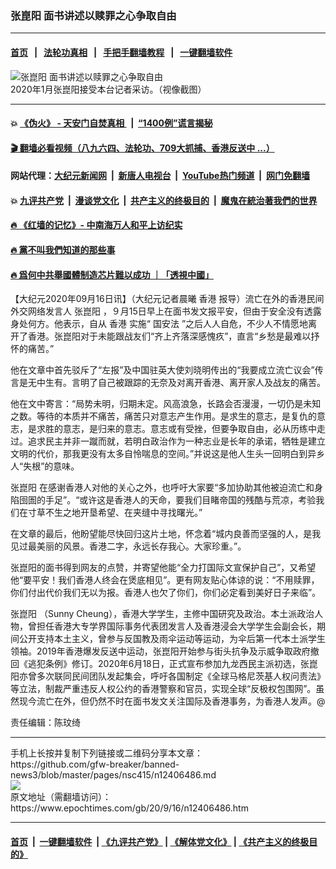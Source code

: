 ### 张崑阳 面书讲述以赎罪之心争取自由
------------------------

#### [首页](https://github.com/gfw-breaker/banned-news3/blob/master/README.md) &nbsp;&nbsp;|&nbsp;&nbsp; [法轮功真相](https://github.com/begood0513/basic/blob/master/README.md)  &nbsp;&nbsp;|&nbsp;&nbsp; [手把手翻墙教程](https://github.com/gfw-breaker/guides/wiki)  &nbsp;&nbsp;|&nbsp;&nbsp; [一键翻墙软件](https://github.com/gfw-breaker/nogfw/blob/master/README.md)  



<div><img alt="张崑阳 面书讲述以赎罪之心争取自由" class="attachment-djy_600_400 size-djy_600_400 wp-post-image" src="https://i.epochtimes.com/assets/uploads/2020/09/2020-09-16_033241@1200x1200.png"/>
<div class="caption">
 2020年1月张崑阳接受本台记者采访。（视像截图）
</div></div><hr/>

#### 💥 [《伪火》 - 天安门自焚真相 ](http://158.247.195.190:10000/videos/blog/weihuo.html)&nbsp; |&nbsp; [“1400例”谎言揭秘  ](http://158.247.195.190:10000/videos/blog/jiexi1400.html)

#### [ 🎬  翻墙必看视频（八九六四、法轮功、709大抓捕、香港反送中 ...）](https://github.com/gfw-breaker/links/blob/master/banned.md)

#### 网站代理：[大纪元新闻网](http://158.247.195.190:10080/gb/) &nbsp;|&nbsp; [新唐人电视台](http://158.247.195.190:8808/gb/)  &nbsp;|&nbsp; [YouTube热门频道](http://158.247.195.190/youtube.html) &nbsp;|&nbsp; [网门免翻墙](http://158.247.195.190:11000/show.aspx?name=ogHome)

#### 💥 [九评共产党](http://158.247.195.190:10000/videos/res/jiuping/)&nbsp; |&nbsp; [漫谈党文化](http://158.247.195.190:10000/videos/res/mtdwh/)&nbsp; |&nbsp; [共产主义的终极目的](http://158.247.195.190:10000/videos/res/zjmd/)&nbsp; |&nbsp; [魔鬼在統治著我們的世界](http://158.247.195.190:10000/videos/res/TheSpecter/)  

#### [ 🔥  《红墙的记忆》- 中南海万人和平上访纪实](http://158.247.195.190:10000/videos/news/../legend/index.html)

#### [ 🔥  黨不叫我們知道的那些事](http://158.247.195.190:10000/videos/news/truth02.html)

#### [ 🔥  爲何中共舉國體制造芯片難以成功 ｜「透視中國」](http://158.247.195.190:10000/videos/news/don03.html)

<div><p>
 【大纪元2020年09月16日讯】（大纪元记者晨曦
 <ok href="https://www.epochtimes.com/gb/tag/%E9%A6%99%E6%B8%AF.html">
  香港
 </ok>
 报导）流亡在外的香港民间外交网络发言人
 <ok href="https://www.epochtimes.com/gb/tag/%E5%BC%A0%E5%B4%91%E9%98%B3.html">
  张崑阳
 </ok>
 ，９月15日早上在面书发文报平安，但由于安全没有透露身处何方。他表示，自从
 <ok href="https://www.epochtimes.com/gb/tag/%E9%A6%99%E6%B8%AF.html">
  香港
 </ok>
 实施“
 <ok href="https://www.epochtimes.com/gb/tag/%E5%9B%BD%E5%AE%89%E6%B3%95.html">
  国安法
 </ok>
 ”之后人人自危，不少人不情愿地离开了香港。张崑阳对于未能跟战友们“齐上齐落深感愧疚”，直言“乡愁是最难以抒怀的痛苦。”
</p>
<p>
 他在文章中首先驳斥了“左报”及中国驻英大使刘晓明传出的“我要成立流亡议会”传言是无中生有。言明了自己被跟踪的无奈及对离开香港、离开家人及战友的痛苦。
</p>
<p>
 他在文中寄言：“局势未明，归期未定。风高浪急，长路会否漫漫，一切仍是未知之数。等待的本质并不痛苦，痛苦只对意志产生作用。是求生的意志，是复仇的意志，是求胜的意志，是归来的意志。意志或有受挫，但要争取自由，必从历练中走过。追求民主并非一蹴而就，若明白政治作为一种志业是长年的承诺，牺牲是建立文明的代价，那我更没有太多自怜喘息的空间。”并说这是他人生头一回明白到异乡人“失根”的意味。
</p>
<p>
 <ok href="https://www.epochtimes.com/gb/tag/%E5%BC%A0%E5%B4%91%E9%98%B3.html">
  张崑阳
 </ok>
 在感谢香港人对他的关心之外，也呼吁大家要“多加协助其他被迫流亡和身陷囹圄的手足”。“或许这是香港人的天命，要我们目睹帝国的残酷与荒凉，考验我们在寸草不生之地开垦希望、在夹缝中寻找曙光。”
</p>
<p>
 在文章的最后，他盼望能尽快回归这片土地，怀念着“城内良善而坚强的人，是我见过最美丽的风景。香港二字，永远长存我心。大家珍重。”。
</p>
<p>
 张崑阳的面书得到网友的点赞，并寄望他能“全力打国际文宣保护自己”，又希望他“要平安！我们香港人终会在煲底相见”。更有网友贴心体谅的说：“不用赎罪，你们付出代价我们无以为报。香港人也欠了你们，你们必定看到美好日子来临”。
</p>
<p>
 张崑阳 （Sunny Cheung），香港大学学生，主修中国研究及政治。本土派政治人物，曾担任香港大专学界国际事务代表团发言人及香港浸会大学学生会副会长，期间公开支持本土主义，曾参与反国教及雨伞运动等运动，为伞后第一代本土派学生领袖。2019年香港爆发反送中运动，张崑阳开始参与街头抗争及示威争取政府撤回《逃犯条例》修订。2020年6月18日，正式宣布参加九龙西民主派初选，张崑阳亦曾多次联同民间团队发起集会，呼吁各国制定《全球马格尼茨基人权问责法》等立法，制裁严重违反人权公约的香港警察和官员，实现全球“反极权包围网”。虽然现今流亡在外，但仍然不时在面书发文关注国际及香港事务，为香港人发声。@
</p>
<p>
 责任编辑：陈玟绮
</p>
</div>
<hr/>
手机上长按并复制下列链接或二维码分享本文章：<br/>
https://github.com/gfw-breaker/banned-news3/blob/master/pages/nsc415/n12406486.md <br/>
<a href='https://github.com/gfw-breaker/banned-news3/blob/master/pages/nsc415/n12406486.md'><img src='https://github.com/gfw-breaker/banned-news3/blob/master/pages/nsc415/n12406486.md.png'/></a> <br/>
原文地址（需翻墙访问）：https://www.epochtimes.com/gb/20/9/16/n12406486.htm


------------------------
#### [首页](https://github.com/gfw-breaker/banned-news3/blob/master/README.md) &nbsp;|&nbsp; [一键翻墙软件](https://github.com/gfw-breaker/nogfw/blob/master/README.md) &nbsp;| [《九评共产党》](https://github.com/gfw-breaker/9ping.md/blob/master/README.md#九评之一评共产党是什么) | [《解体党文化》](https://github.com/gfw-breaker/jtdwh.md/blob/master/README.md) | [《共产主义的终极目的》](https://github.com/gfw-breaker/gczydzjmd.md/blob/master/README.md)


<img src='http://gfw-breaker.win/banned-news3/pages/nsc415/n12406486.md' width='0px' height='0px'/>